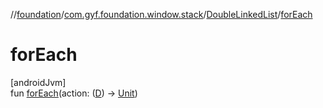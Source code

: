 //[foundation](../../../index.md)/[com.gyf.foundation.window.stack](../index.md)/[DoubleLinkedList](index.md)/[forEach](for-each.md)

# forEach

[androidJvm]\
fun [forEach](for-each.md)(action: ([D](index.md)) -&gt; [Unit](https://kotlinlang.org/api/core/kotlin-stdlib/kotlin/-unit/index.html))